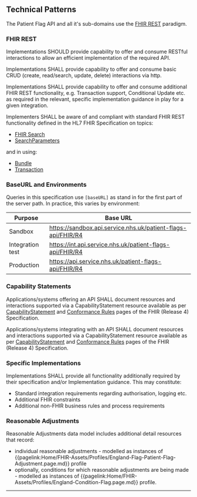 ## Technical Patterns

The Patient Flag API and all it's sub-domains use the [FHIR REST](http://hl7.org/fhir/r4/http.html) paradigm.

### FHIR REST

Implementations SHOULD provide capability to offer and consume RESTful interactions to allow an efficient implementation of the required API.

Implementations SHALL provide capability to offer and consume basic CRUD (create, read/search, update, delete) interactions via http.

Implementations SHALL provide capability to offer and consume additional FHIR REST functionality, e.g. Transaction support, Conditional Update etc. as required in the relevant, specific implementation guidance in play for a given integration.

Implementers SHALL be aware of and compliant with standard FHIR REST functionality defined in the HL7 FHIR Specification on topics:

* [FHIR Search](http://www.hl7.org/fhir/R4/search.html)
* [SearchParameters](https://www.hl7.org/fhir/R4/searchparameter.html)

and in using:

* [Bundle](https://hl7.org/fhir/r4/bundle.html)  
* [Transaction](https://hl7.org/fhir/r4/http.html#transaction)  



### BaseURL and Environments

Queries in this specification use ```[baseURL]``` as stand in for the first part of the server path. In practice, this varies by environment:

| Purpose | Base URL |
|-|-|
| Sandbox | https://sandbox.api.service.nhs.uk/patient-flags-api/FHIR/R4 |
| Integration test | https://int.api.service.nhs.uk/patient-flags-api/FHIR/R4 |
| Production | https://api.service.nhs.uk/patient-flags-api/FHIR/R4 |


### Capability Statements

Applications/systems offering an API SHALL document resources and interactions supported via a CapabilityStatement resource available as per [CapabilityStatement](http://hl7.org/fhir/r4/capabilitystatement.html) and [Conformance Rules](http://hl7.org/fhir/r4/conformance-rules.html) pages of the FHIR (Release 4) Specification.

Applications/systems integrating with an API SHALL document resources and interactions supported via a CapabilityStatement resource available as per [CapabilityStatement](http://hl7.org/fhir/r4/capabilitystatement.html) and [Conformance Rules](http://hl7.org/fhir/r4/conformance-rules.html) pages of the FHIR (Release 4) Specification.

### Specific Implementations

Implementations SHALL provide all functionality additionally required by their specification and/or Implementation guidance.
This may constitute:

* Standard integration requirements regarding authorisation, logging etc.
* Additional FHIR constraints
* Additional non-FHIR business rules and process requirements


### Reasonable Adjustments

Reasonable Adjustments data model includes additional detail resources that record:

  * individual reasonable adjustments - modelled as instances of 
  {{pagelink:Home/FHIR-Assets/Profiles/England-Flag-Patient-Flag-Adjustment.page.md}} profile
  * optionally, conditions for which reasonable adjustments are being made - modelled as instances of {{pagelink:Home/FHIR-Assets/Profiles/England-Condition-Flag.page.md}} profile.

---
